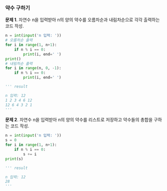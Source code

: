 ### 약수 구하기
**문제 1**. 자연수 n을 입력받아 n의 양의 약수를 오름차순과 내림차순으로 각각 출력하는 코드 작성.
```py
n = int(input('n 입력: '))
# 오름차순 출력
for i in range(1, n+1):
    if n % i == 0:
        print(i, end=' ')
print()
# 내림차순 출력
for i in range(n, 0, -1):
    if n % i == 0:
        print(i, end=' ')

''' result

n 입력: 12
1 2 3 4 6 12 
12 6 4 3 2 1
'''
```
  
**문제 2**. 자연수 n을 입력받아 n의 양의 약수를 리스트로 저장하고 약수들의 총합을 구하는 코드 작성.
```py
n = int(input('n 입력: '))
s = 0
for i in range(1, n+1):
    if n % i == 0:
        s += i
print(s)

''' result

n 입력: 12
28
'''
```